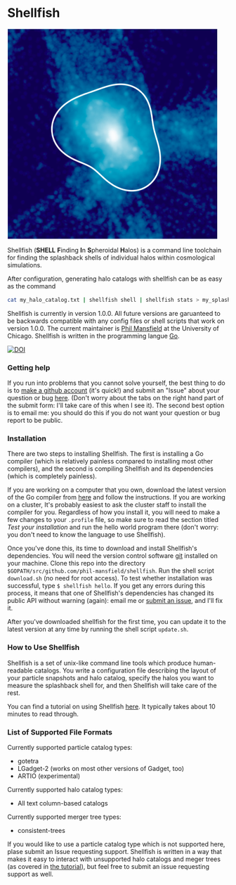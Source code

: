 # Shellfish

![The splashback shell around a Milky Way-sized halo](shell.png)

Shellfish (**SHELL** **F**inding **I**n **S**pheroidal **H**alos) is a command line toolchain
for finding the splashback shells of individual halos within cosmological simulations.

After configuration, generating halo catalogs with shellfish can be as easy as the command
```bash
cat my_halo_catalog.txt | shellfish shell | shellfish stats > my_splashback_catalog.txt
```

Shellfish is currently in version 1.0.0. All future versions are garuanteed to be backwards compatible with any config files or shell scripts that work on version 1.0.0. The current maintainer is
[Phil Mansfield](http://astro.uchicago.edu/people/philip-mansfield.php) at the
University of Chicago. Shellfish is written in the programming langue [Go](https://golang.org/).

[![DOI](https://zenodo.org/badge/55451007.svg)](https://zenodo.org/badge/latestdoi/55451007)

### Getting help

If you run into problems that you cannot solve yourself, the best thing to do is to
[make a github account](github.com/join) (it's quick!) and submit an "Issue" about
your question or bug [here](https://github.com/phil-mansfield/shellfish/issues).
(Don't worry about the tabs on the right hand part of the submit form: I'll
take care of this when I see it). The second best option is to email me:
you should do this if you do not want your question or bug report to be public.

### Installation

There are two steps to installing Shellfish. The first is installing a Go compiler
(which is relatively painless compared to installing most other compilers), and the
second is compiling Shellfish and its dependencies (which is completely painless).

If you are working on a computer that you own, download the latest version of the Go
compiler from [here](https://golang.org/doc/install) and follow the instructions.
If you are working on a cluster, It's probably easiest to ask the cluster staff to install the
compiler for you. Regardless of how you install it, you will need to make a few changes
to your `.profile` file, so make sure to read the section titled *Test your installation*
and run the hello world program there (don't worry: you don't need to know the language to
use Shellfish).

Once you've done this, its time to download and install Shellfish's dependencies. You
will need the version control software [git](https://git-scm.com/) installed on your
machine. Clone this repo into the directory `$GOPATH/src/github.com/phil-mansfield/shellfish`.
Run the shell script `download.sh` (no need for root access). To test whether
installation was successful, type `$ shellfish hello`. If you get any errors during this process,
it means that one of Shellfish's dependencies has changed its public API without warning
(again): email me or [submit an issue](https://github.com/phil-mansfield/shellfish/issues),
and I'll fix it.

After you've downloaded shellfish for the first time, you can update it to the latest
version at any time by running the shell script `update.sh`.

### How to Use Shellfish

Shellfish is a set of unix-like command line tools which produce human-readable catalogs.
You write a configuration file describing the layout of your particle snapshots and
halo catalog, specify the halos you want to measure the splashback shell for, and then
Shellfish will take care of the rest.

You can find a tutorial on using Shellfish
[here](https://github.com/phil-mansfield/shellfish/blob/master/doc/tutorial.md).
It typically takes about 10 minutes to read through.

### List of Supported File Formats

Currently supported particle catalog types:

* gotetra
* LGadget-2 (works on most other versions of Gadget, too)
* ARTIO (experimental)

Currently supported halo catalog types:

* All text column-based catalogs

Currently supported merger tree types:

* consistent-trees

If you would like to use a particle catalog type which is not supported here,
plase submit an Issue requesting support. Shellfish is written in a way that
makes it easy to interact with unsupported halo catalogs and meger trees (as
covered in [the tutorial](https://github.com/phil-mansfield/shellfish/blob/master/doc/tutorial.md)),
but feel free to submit an issue requesting support as well.

